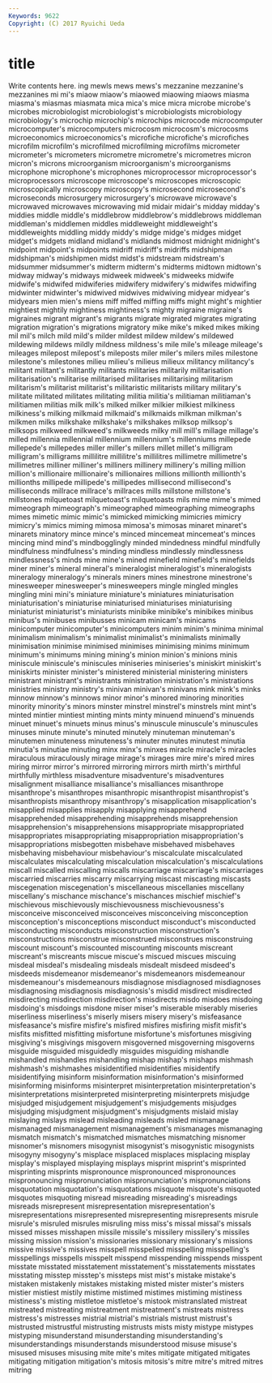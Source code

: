 ```yaml
---
Keywords: 9622 
Copyright: (C) 2017 Ryuichi Ueda
---
```


# title

Write contents here.
ing
mewls mews mews's mezzanine mezzanine's mezzanines mi mi's miaow miaow's
miaowed miaowing miaows miasma miasma's miasmas miasmata mica mica's mice
micra microbe microbe's microbes microbiologist microbiologist's microbiologists microbiology microbiology's microchip
microchip's microchips microcode microcomputer microcomputer's microcomputers microcosm microcosm's microcosms microeconomics
microeconomics's microfiche microfiche's microfiches microfilm microfilm's microfilmed microfilming microfilms micrometer
micrometer's micrometers micrometre micrometre's micrometres micron micron's microns microorganism microorganism's
microorganisms microphone microphone's microphones microprocessor microprocessor's microprocessors microscope microscope's microscopes
microscopic microscopically microscopy microscopy's microsecond microsecond's microseconds microsurgery microsurgery's microwave
microwave's microwaved microwaves microwaving mid midair midair's midday midday's middies
middle middle's middlebrow middlebrow's middlebrows middleman middleman's middlemen middles middleweight
middleweight's middleweights middling middy middy's midge midge's midges midget midget's
midgets midland midland's midlands midmost midnight midnight's midpoint midpoint's midpoints
midriff midriff's midriffs midshipman midshipman's midshipmen midst midst's midstream midstream's
midsummer midsummer's midterm midterm's midterms midtown midtown's midway midway's midways
midweek midweek's midweeks midwife midwife's midwifed midwiferies midwifery midwifery's midwifes
midwifing midwinter midwinter's midwived midwives midwiving midyear midyear's midyears mien
mien's miens miff miffed miffing miffs might might's mightier mightiest
mightily mightiness mightiness's mighty migraine migraine's migraines migrant migrant's migrants
migrate migrated migrates migrating migration migration's migrations migratory mike mike's
miked mikes miking mil mil's milch mild mild's milder mildest
mildew mildew's mildewed mildewing mildews mildly mildness mildness's mile mile's
mileage mileage's mileages milepost milepost's mileposts miler miler's milers miles
milestone milestone's milestones milieu milieu's milieus milieux militancy militancy's militant
militant's militantly militants militaries militarily militarisation militarisation's militarise militarised militarises
militarising militarism militarism's militarist militarist's militaristic militarists military military's militate
militated militates militating militia militia's militiaman militiaman's militiamen militias milk
milk's milked milker milkier milkiest milkiness milkiness's milking milkmaid milkmaid's
milkmaids milkman milkman's milkmen milks milkshake milkshake's milkshakes milksop milksop's
milksops milkweed milkweed's milkweeds milky mill mill's millage millage's milled
millennia millennial millennium millennium's millenniums millepede millepede's millepedes miller miller's
millers millet millet's milligram milligram's milligrams millilitre millilitre's millilitres millimetre
millimetre's millimetres milliner milliner's milliners millinery millinery's milling million million's
millionaire millionaire's millionaires millions millionth millionth's millionths millipede millipede's millipedes
millisecond millisecond's milliseconds millrace millrace's millraces mills millstone millstone's millstones
milquetoast milquetoast's milquetoasts mils mime mime's mimed mimeograph mimeograph's mimeographed
mimeographing mimeographs mimes mimetic mimic mimic's mimicked mimicking mimicries mimicry
mimicry's mimics miming mimosa mimosa's mimosas minaret minaret's minarets minatory
mince mince's minced mincemeat mincemeat's minces mincing mind mind's mindbogglingly
minded mindedness mindful mindfully mindfulness mindfulness's minding mindless mindlessly mindlessness
mindlessness's minds mine mine's mined minefield minefield's minefields miner miner's
mineral mineral's mineralogist mineralogist's mineralogists mineralogy mineralogy's minerals miners mines
minestrone minestrone's minesweeper minesweeper's minesweepers mingle mingled mingles mingling mini
mini's miniature miniature's miniatures miniaturisation miniaturisation's miniaturise miniaturised miniaturises miniaturising
miniaturist miniaturist's miniaturists minibike minibike's minibikes minibus minibus's minibuses minibusses
minicam minicam's minicams minicomputer minicomputer's minicomputers minim minim's minima minimal
minimalism minimalism's minimalist minimalist's minimalists minimally minimisation minimise minimised minimises
minimising minims minimum minimum's minimums mining mining's minion minion's minions
minis miniscule miniscule's miniscules miniseries miniseries's miniskirt miniskirt's miniskirts minister
minister's ministered ministerial ministering ministers ministrant ministrant's ministrants ministration ministration's
ministrations ministries ministry ministry's minivan minivan's minivans mink mink's minks
minnow minnow's minnows minor minor's minored minoring minorities minority minority's
minors minster minstrel minstrel's minstrels mint mint's minted mintier mintiest
minting mints minty minuend minuend's minuends minuet minuet's minuets minus
minus's minuscule minuscule's minuscules minuses minute minute's minuted minutely minuteman
minuteman's minutemen minuteness minuteness's minuter minutes minutest minutia minutia's minutiae
minuting minx minx's minxes miracle miracle's miracles miraculous miraculously mirage
mirage's mirages mire mire's mired mires miring mirror mirror's mirrored
mirroring mirrors mirth mirth's mirthful mirthfully mirthless misadventure misadventure's misadventures
misalignment misalliance misalliance's misalliances misanthrope misanthrope's misanthropes misanthropic misanthropist misanthropist's
misanthropists misanthropy misanthropy's misapplication misapplication's misapplied misapplies misapply misapplying misapprehend
misapprehended misapprehending misapprehends misapprehension misapprehension's misapprehensions misappropriate misappropriated misappropriates misappropriating
misappropriation misappropriation's misappropriations misbegotten misbehave misbehaved misbehaves misbehaving misbehaviour misbehaviour's
miscalculate miscalculated miscalculates miscalculating miscalculation miscalculation's miscalculations miscall miscalled miscalling
miscalls miscarriage miscarriage's miscarriages miscarried miscarries miscarry miscarrying miscast miscasting
miscasts miscegenation miscegenation's miscellaneous miscellanies miscellany miscellany's mischance mischance's mischances
mischief mischief's mischievous mischievously mischievousness mischievousness's misconceive misconceived misconceives misconceiving
misconception misconception's misconceptions misconduct misconduct's misconducted misconducting misconducts misconstruction misconstruction's
misconstructions misconstrue misconstrued misconstrues misconstruing miscount miscount's miscounted miscounting miscounts
miscreant miscreant's miscreants miscue miscue's miscued miscues miscuing misdeal misdeal's
misdealing misdeals misdealt misdeed misdeed's misdeeds misdemeanor misdemeanor's misdemeanors misdemeanour
misdemeanour's misdemeanours misdiagnose misdiagnosed misdiagnoses misdiagnosing misdiagnosis misdiagnosis's misdid misdirect
misdirected misdirecting misdirection misdirection's misdirects misdo misdoes misdoing misdoing's misdoings
misdone miser miser's miserable miserably miseries miserliness miserliness's miserly misers
misery misery's misfeasance misfeasance's misfire misfire's misfired misfires misfiring misfit
misfit's misfits misfitted misfitting misfortune misfortune's misfortunes misgiving misgiving's misgivings
misgovern misgoverned misgoverning misgoverns misguide misguided misguidedly misguides misguiding mishandle
mishandled mishandles mishandling mishap mishap's mishaps mishmash mishmash's mishmashes misidentified
misidentifies misidentify misidentifying misinform misinformation misinformation's misinformed misinforming misinforms misinterpret
misinterpretation misinterpretation's misinterpretations misinterpreted misinterpreting misinterprets misjudge misjudged misjudgement misjudgement's
misjudgements misjudges misjudging misjudgment misjudgment's misjudgments mislaid mislay mislaying mislays
mislead misleading misleads misled mismanage mismanaged mismanagement mismanagement's mismanages mismanaging
mismatch mismatch's mismatched mismatches mismatching misnomer misnomer's misnomers misogynist misogynist's
misogynistic misogynists misogyny misogyny's misplace misplaced misplaces misplacing misplay misplay's
misplayed misplaying misplays misprint misprint's misprinted misprinting misprints mispronounce mispronounced
mispronounces mispronouncing mispronunciation mispronunciation's mispronunciations misquotation misquotation's misquotations misquote misquote's
misquoted misquotes misquoting misread misreading misreading's misreadings misreads misrepresent misrepresentation
misrepresentation's misrepresentations misrepresented misrepresenting misrepresents misrule misrule's misruled misrules misruling
miss miss's missal missal's missals missed misses misshapen missile missile's
missilery missilery's missiles missing mission mission's missionaries missionary missionary's missions
missive missive's missives misspell misspelled misspelling misspelling's misspellings misspells misspelt
misspend misspending misspends misspent misstate misstated misstatement misstatement's misstatements misstates
misstating misstep misstep's missteps mist mist's mistake mistake's mistaken mistakenly
mistakes mistaking misted mister mister's misters mistier mistiest mistily mistime
mistimed mistimes mistiming mistiness mistiness's misting mistletoe mistletoe's mistook mistranslated
mistreat mistreated mistreating mistreatment mistreatment's mistreats mistress mistress's mistresses mistrial
mistrial's mistrials mistrust mistrust's mistrusted mistrustful mistrusting mistrusts mists misty
mistype mistypes mistyping misunderstand misunderstanding misunderstanding's misunderstandings misunderstands misunderstood misuse
misuse's misused misuses misusing mite mite's mites mitigate mitigated mitigates
mitigating mitigation mitigation's mitosis mitosis's mitre mitre's mitred mitres mitring
